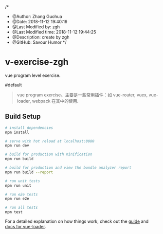 /*
* @Author: Zhang Guohua
* @Date:   2018-11-12 19:40:19
* @Last Modified by:   zgh
* @Last Modified time: 2018-11-12 19:44:25
* @Description: create by zgh
* @GitHub: Savour Humor
*/
# v-exercise-zgh
vue program level exercise.


#default
> vue program exercise。主要是一些常用插件：如 vue-router, vuex, vue-loader, webpack 在其中的使用.

 
## Build Setup

``` bash
# install dependencies
npm install

# serve with hot reload at localhost:8080
npm run dev

# build for production with minification
npm run build

# build for production and view the bundle analyzer report
npm run build --report

# run unit tests
npm run unit

# run e2e tests
npm run e2e

# run all tests
npm test
```

For a detailed explanation on how things work, check out the [guide](http://vuejs-templates.github.io/webpack/) and [docs for vue-loader](http://vuejs.github.io/vue-loader).
